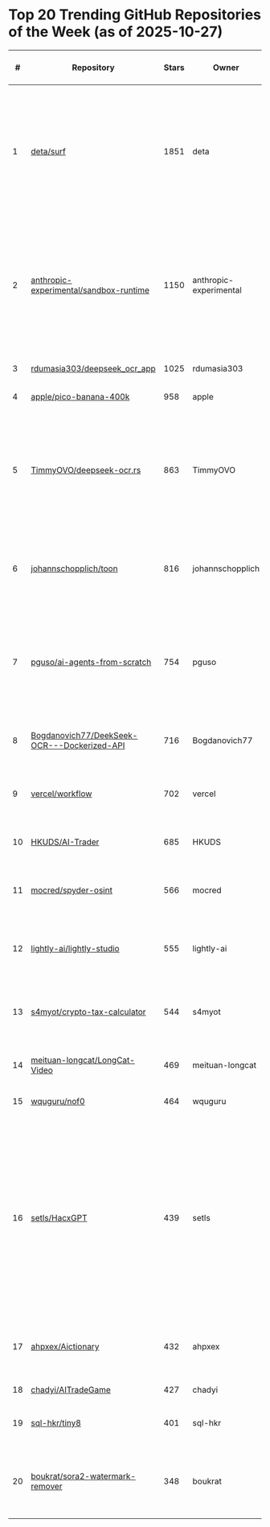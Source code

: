 # Top 20 Trending GitHub Repositories of the Week (as of 2025-10-27)

| # | Repository | Stars | Owner | Avatar | Description | Topics | URL | Created At | Updated At | Pushed At | Git URL | SSH URL | Clone URL | SVN URL | Homepage | Size | Language | Forks Count | Open Issues Count | Default Branch | License |
|---|------------|-------|-------|--------|-------------|--------|-----|------------|------------|-----------|---------|---------|-----------|---------|----------|------|----------|--------------|-------------------|----------------|---------|
| 1 | [deta/surf](https://github.com/deta/surf) | 1851 | deta | ![deta's avatar](https://avatars.githubusercontent.com/u/47275976?v=4) | Personal AI Notebooks. Organize files & webpages and generate notes from them. Open source, local & open data, open model choice (incl. local). | claude, deepseek, gemma, knowledge-base, knowledge-management, llm, local, local-llm, ollama, openai, productivity, rust, svelte, typescript | [https://github.com/deta/surf](https://github.com/deta/surf) | 2025-10-20T15:09:57Z | 2025-10-27T09:12:05Z | 2025-10-25T11:42:10Z | git://github.com/deta/surf.git | git@github.com:deta/surf.git | https://github.com/deta/surf.git | https://github.com/deta/surf | https://deta.surf | 274859 | TypeScript | 123 | 17 | main | Apache License 2.0 |
| 2 | [anthropic-experimental/sandbox-runtime](https://github.com/anthropic-experimental/sandbox-runtime) | 1150 | anthropic-experimental | ![anthropic-experimental's avatar](https://avatars.githubusercontent.com/u/167155430?v=4) | A lightweight sandboxing tool for enforcing filesystem and network restrictions on arbitrary processes at the OS level, without requiring a container. | No topics | [https://github.com/anthropic-experimental/sandbox-runtime](https://github.com/anthropic-experimental/sandbox-runtime) | 2025-10-20T02:52:10Z | 2025-10-27T09:00:55Z | 2025-10-25T20:53:04Z | git://github.com/anthropic-experimental/sandbox-runtime.git | git@github.com:anthropic-experimental/sandbox-runtime.git | https://github.com/anthropic-experimental/sandbox-runtime.git | https://github.com/anthropic-experimental/sandbox-runtime | No homepage | 162 | TypeScript | 53 | 7 | main | Apache License 2.0 |
| 3 | [rdumasia303/deepseek_ocr_app](https://github.com/rdumasia303/deepseek_ocr_app) | 1025 | rdumasia303 | ![rdumasia303's avatar](https://avatars.githubusercontent.com/u/120988431?v=4) | A quick vibe coded app for deepseek OCR | No topics | [https://github.com/rdumasia303/deepseek_ocr_app](https://github.com/rdumasia303/deepseek_ocr_app) | 2025-10-21T00:26:39Z | 2025-10-27T09:00:55Z | 2025-10-23T00:14:25Z | git://github.com/rdumasia303/deepseek_ocr_app.git | git@github.com:rdumasia303/deepseek_ocr_app.git | https://github.com/rdumasia303/deepseek_ocr_app.git | https://github.com/rdumasia303/deepseek_ocr_app | No homepage | 3517 | JavaScript | 130 | 7 | main | MIT License |
| 4 | [apple/pico-banana-400k](https://github.com/apple/pico-banana-400k) | 958 | apple | ![apple's avatar](https://avatars.githubusercontent.com/u/10639145?v=4) | No description | No topics | [https://github.com/apple/pico-banana-400k](https://github.com/apple/pico-banana-400k) | 2025-10-21T21:15:35Z | 2025-10-27T09:28:31Z | 2025-10-26T17:48:50Z | git://github.com/apple/pico-banana-400k.git | git@github.com:apple/pico-banana-400k.git | https://github.com/apple/pico-banana-400k.git | https://github.com/apple/pico-banana-400k | No homepage | 7259 | Python | 41 | 3 | main | Other |
| 5 | [TimmyOVO/deepseek-ocr.rs](https://github.com/TimmyOVO/deepseek-ocr.rs) | 863 | TimmyOVO | ![TimmyOVO's avatar](https://avatars.githubusercontent.com/u/47740511?v=4) | Rust implementation of DeepSeek-OCR with OpenAI-compatible server & CLI No Python environment needed - just download and run. | candle, ocr, ocr-recognition, openai, rust | [https://github.com/TimmyOVO/deepseek-ocr.rs](https://github.com/TimmyOVO/deepseek-ocr.rs) | 2025-10-25T13:42:10Z | 2025-10-27T09:28:28Z | 2025-10-26T13:46:29Z | git://github.com/TimmyOVO/deepseek-ocr.rs.git | git@github.com:TimmyOVO/deepseek-ocr.rs.git | https://github.com/TimmyOVO/deepseek-ocr.rs.git | https://github.com/TimmyOVO/deepseek-ocr.rs | No homepage | 886 | Rust | 66 | 5 | master | Apache License 2.0 |
| 6 | [johannschopplich/toon](https://github.com/johannschopplich/toon) | 816 | johannschopplich | ![johannschopplich's avatar](https://avatars.githubusercontent.com/u/27850750?v=4) | 🎒 Token-Oriented Object Notation – JSON for LLMs at half the token cost | No topics | [https://github.com/johannschopplich/toon](https://github.com/johannschopplich/toon) | 2025-10-22T18:17:32Z | 2025-10-27T09:28:23Z | 2025-10-27T06:59:46Z | git://github.com/johannschopplich/toon.git | git@github.com:johannschopplich/toon.git | https://github.com/johannschopplich/toon.git | https://github.com/johannschopplich/toon | No homepage | 223 | TypeScript | 12 | 3 | main | MIT License |
| 7 | [pguso/ai-agents-from-scratch](https://github.com/pguso/ai-agents-from-scratch) | 754 | pguso | ![pguso's avatar](https://avatars.githubusercontent.com/u/4007140?v=4) | Demystify AI agents by building them yourself. Local LLMs, no black boxes, real understanding of function calling, memory, and ReAct patterns. | ai-agents, educational, function-calling, llm, llm-agent, node-llama-cpp, react-agent, tutorial | [https://github.com/pguso/ai-agents-from-scratch](https://github.com/pguso/ai-agents-from-scratch) | 2025-10-23T19:39:04Z | 2025-10-27T09:26:46Z | 2025-10-26T18:26:03Z | git://github.com/pguso/ai-agents-from-scratch.git | git@github.com:pguso/ai-agents-from-scratch.git | https://github.com/pguso/ai-agents-from-scratch.git | https://github.com/pguso/ai-agents-from-scratch | No homepage | 104 | JavaScript | 78 | 8 | main | MIT License |
| 8 | [Bogdanovich77/DeekSeek-OCR---Dockerized-API](https://github.com/Bogdanovich77/DeekSeek-OCR---Dockerized-API) | 716 | Bogdanovich77 | ![Bogdanovich77's avatar](https://avatars.githubusercontent.com/u/20773790?v=4) | No description | No topics | [https://github.com/Bogdanovich77/DeekSeek-OCR---Dockerized-API](https://github.com/Bogdanovich77/DeekSeek-OCR---Dockerized-API) | 2025-10-21T23:30:09Z | 2025-10-27T09:28:21Z | 2025-10-22T19:32:31Z | git://github.com/Bogdanovich77/DeekSeek-OCR---Dockerized-API.git | git@github.com:Bogdanovich77/DeekSeek-OCR---Dockerized-API.git | https://github.com/Bogdanovich77/DeekSeek-OCR---Dockerized-API.git | https://github.com/Bogdanovich77/DeekSeek-OCR---Dockerized-API | No homepage | 117 | Python | 79 | 7 | main | No license |
| 9 | [vercel/workflow](https://github.com/vercel/workflow) | 702 | vercel | ![vercel's avatar](https://avatars.githubusercontent.com/u/14985020?v=4) | Workflow DevKit: Build durable, resilient, and observable workflows | No topics | [https://github.com/vercel/workflow](https://github.com/vercel/workflow) | 2025-10-23T09:07:31Z | 2025-10-27T09:25:18Z | 2025-10-27T07:21:28Z | git://github.com/vercel/workflow.git | git@github.com:vercel/workflow.git | https://github.com/vercel/workflow.git | https://github.com/vercel/workflow | https://useworkflow.dev | 3972 | TypeScript | 43 | 31 | main | MIT License |
| 10 | [HKUDS/AI-Trader](https://github.com/HKUDS/AI-Trader) | 685 | HKUDS | ![HKUDS's avatar](https://avatars.githubusercontent.com/u/118165258?v=4) | "AI-Trader: Can AI Beat the Market?" | No topics | [https://github.com/HKUDS/AI-Trader](https://github.com/HKUDS/AI-Trader) | 2025-10-23T12:45:00Z | 2025-10-27T09:29:56Z | 2025-10-26T07:27:31Z | git://github.com/HKUDS/AI-Trader.git | git@github.com:HKUDS/AI-Trader.git | https://github.com/HKUDS/AI-Trader.git | https://github.com/HKUDS/AI-Trader | No homepage | 1765 | Python | 165 | 6 | main | No license |
| 11 | [mocred/spyder-osint](https://github.com/mocred/spyder-osint) | 566 | mocred | ![mocred's avatar](https://avatars.githubusercontent.com/u/55202423?v=4) | An universal OSINT tool. | osint, osint-python, osint-resources, osint-tool, osint-tools, spyder-osint | [https://github.com/mocred/spyder-osint](https://github.com/mocred/spyder-osint) | 2025-10-23T18:09:11Z | 2025-10-25T23:13:50Z | 2025-10-24T13:27:42Z | git://github.com/mocred/spyder-osint.git | git@github.com:mocred/spyder-osint.git | https://github.com/mocred/spyder-osint.git | https://github.com/mocred/spyder-osint | No homepage | 98 | Python | 263 | 0 | main | GNU General Public License v3.0 |
| 12 | [lightly-ai/lightly-studio](https://github.com/lightly-ai/lightly-studio) | 555 | lightly-ai | ![lightly-ai's avatar](https://avatars.githubusercontent.com/u/50146475?v=4) | Curate, Annotate, and Manage Your Data in LightlyStudio. | computer-vision, image-labeling, mlops | [https://github.com/lightly-ai/lightly-studio](https://github.com/lightly-ai/lightly-studio) | 2025-10-21T07:12:36Z | 2025-10-27T09:28:08Z | 2025-10-27T09:26:39Z | git://github.com/lightly-ai/lightly-studio.git | git@github.com:lightly-ai/lightly-studio.git | https://github.com/lightly-ai/lightly-studio.git | https://github.com/lightly-ai/lightly-studio | https://docs.lightly.ai/studio/ | 2824 | Python | 9 | 7 | main | Apache License 2.0 |
| 13 | [s4myot/crypto-tax-calculator](https://github.com/s4myot/crypto-tax-calculator) | 544 | s4myot | ![s4myot's avatar](https://avatars.githubusercontent.com/u/102112105?v=4) | An advanced cryptocurrency & personal income tax calculator. | bitcoin, crypto, crypto-tax-reports, cryptocurrency, cryptotax, tax-calculation, us-tax | [https://github.com/s4myot/crypto-tax-calculator](https://github.com/s4myot/crypto-tax-calculator) | 2025-10-21T17:24:55Z | 2025-10-25T14:51:04Z | 2025-10-24T13:09:35Z | git://github.com/s4myot/crypto-tax-calculator.git | git@github.com:s4myot/crypto-tax-calculator.git | https://github.com/s4myot/crypto-tax-calculator.git | https://github.com/s4myot/crypto-tax-calculator | No homepage | 1648 | Python | 130 | 0 | main | GNU Affero General Public License v3.0 |
| 14 | [meituan-longcat/LongCat-Video](https://github.com/meituan-longcat/LongCat-Video) | 469 | meituan-longcat | ![meituan-longcat's avatar](https://avatars.githubusercontent.com/u/229435942?v=4) | No description | No topics | [https://github.com/meituan-longcat/LongCat-Video](https://github.com/meituan-longcat/LongCat-Video) | 2025-10-25T06:49:49Z | 2025-10-27T09:21:46Z | 2025-10-27T04:15:18Z | git://github.com/meituan-longcat/LongCat-Video.git | git@github.com:meituan-longcat/LongCat-Video.git | https://github.com/meituan-longcat/LongCat-Video.git | https://github.com/meituan-longcat/LongCat-Video | No homepage | 1300620 | Python | 27 | 7 | main | MIT License |
| 15 | [wquguru/nof0](https://github.com/wquguru/nof0) | 464 | wquguru | ![wquguru's avatar](https://avatars.githubusercontent.com/u/209866177?v=4) | nof1.ai完整复刻版（持续开发） | No topics | [https://github.com/wquguru/nof0](https://github.com/wquguru/nof0) | 2025-10-22T16:30:45Z | 2025-10-27T09:23:37Z | 2025-10-26T15:31:45Z | git://github.com/wquguru/nof0.git | git@github.com:wquguru/nof0.git | https://github.com/wquguru/nof0.git | https://github.com/wquguru/nof0 | https://nof0.wqu.guru | 32192 | TypeScript | 95 | 3 | main | No license |
| 16 | [setls/HacxGPT](https://github.com/setls/HacxGPT) | 439 | setls | ![setls's avatar](https://avatars.githubusercontent.com/u/28115076?v=4) | HacxGPT — a highly experimental language model derived from WormGPT’s core architecture. Created to investigate the nature of unrestricted reasoning, synthetic cognition, and the ethics of machine autonomy. | ai, chatbot, gpt, hackerai, hacking, hacx-gpt, hacxgpt, wormgpt | [https://github.com/setls/HacxGPT](https://github.com/setls/HacxGPT) | 2025-10-21T20:25:03Z | 2025-10-27T06:24:22Z | 2025-10-22T18:11:19Z | git://github.com/setls/HacxGPT.git | git@github.com:setls/HacxGPT.git | https://github.com/setls/HacxGPT.git | https://github.com/setls/HacxGPT | No homepage | 264 | Python | 106 | 0 | main | MIT License |
| 17 | [ahpxex/Aictionary](https://github.com/ahpxex/Aictionary) | 432 | ahpxex | ![ahpxex's avatar](https://avatars.githubusercontent.com/u/34391004?v=4) | 一个桌面词典：快速、简洁，并且真的让你学会英语 | avalonia, chinese, desktop-app, dictionary, english-learning | [https://github.com/ahpxex/Aictionary](https://github.com/ahpxex/Aictionary) | 2025-10-21T04:48:02Z | 2025-10-27T06:54:51Z | 2025-10-26T07:58:57Z | git://github.com/ahpxex/Aictionary.git | git@github.com:ahpxex/Aictionary.git | https://github.com/ahpxex/Aictionary.git | https://github.com/ahpxex/Aictionary | No homepage | 494 | C# | 21 | 5 | master | No license |
| 18 | [chadyi/AITradeGame](https://github.com/chadyi/AITradeGame) | 427 | chadyi | ![chadyi's avatar](https://avatars.githubusercontent.com/u/87369532?v=4) | No description | No topics | [https://github.com/chadyi/AITradeGame](https://github.com/chadyi/AITradeGame) | 2025-10-20T07:23:51Z | 2025-10-27T09:29:37Z | 2025-10-21T04:14:55Z | git://github.com/chadyi/AITradeGame.git | git@github.com:chadyi/AITradeGame.git | https://github.com/chadyi/AITradeGame.git | https://github.com/chadyi/AITradeGame | No homepage | 19 | Python | 139 | 3 | main | MIT License |
| 19 | [sql-hkr/tiny8](https://github.com/sql-hkr/tiny8) | 401 | sql-hkr | ![sql-hkr's avatar](https://avatars.githubusercontent.com/u/61460726?v=4) | A tiny CPU simulator written in Python | 8-bit-computer, assembler, visualization | [https://github.com/sql-hkr/tiny8](https://github.com/sql-hkr/tiny8) | 2025-10-20T16:28:30Z | 2025-10-27T09:07:04Z | 2025-10-26T13:52:15Z | git://github.com/sql-hkr/tiny8.git | git@github.com:sql-hkr/tiny8.git | https://github.com/sql-hkr/tiny8.git | https://github.com/sql-hkr/tiny8 | https://sql-hkr.github.io/tiny8/ | 1639 | Python | 11 | 2 | main | MIT License |
| 20 | [boukrat/sora2-watermark-remover](https://github.com/boukrat/sora2-watermark-remover) | 348 | boukrat | ![boukrat's avatar](https://avatars.githubusercontent.com/u/85136706?v=4) | Sora 2 generated videos AI watermark remover | sora-watermark-remover, sora2, sora2-ai, sora2-watermark-remover, soraai | [https://github.com/boukrat/sora2-watermark-remover](https://github.com/boukrat/sora2-watermark-remover) | 2025-10-21T18:19:17Z | 2025-10-27T01:13:16Z | 2025-10-24T13:33:41Z | git://github.com/boukrat/sora2-watermark-remover.git | git@github.com:boukrat/sora2-watermark-remover.git | https://github.com/boukrat/sora2-watermark-remover.git | https://github.com/boukrat/sora2-watermark-remover | No homepage | 64 | Python | 75 | 1 | main | GNU General Public License v3.0 |